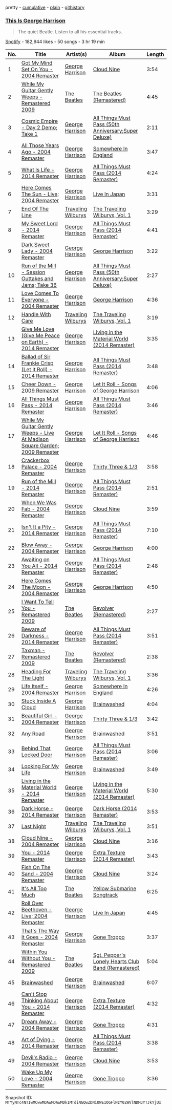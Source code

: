 pretty - [cumulative](/playlists/cumulative/37i9dQZF1DWVDVRzaLYm4M.md) - [plain](/playlists/plain/37i9dQZF1DWVDVRzaLYm4M) - [githistory](https://github.githistory.xyz/mackorone/spotify-playlist-archive/blob/main/playlists/plain/37i9dQZF1DWVDVRzaLYm4M)

### [This Is George Harrison](https://open.spotify.com/playlist/37i9dQZF1DWVDVRzaLYm4M)

> The quiet Beatle\. Listen to all his essential tracks.

[Spotify](https://open.spotify.com/user/spotify) - 182,944 likes - 50 songs - 3 hr 19 min

| No. | Title | Artist(s) | Album | Length |
|---|---|---|---|---|
| 1 | [Got My Mind Set On You \- 2004 Remaster](https://open.spotify.com/track/1ukHtC2BBs51jmSGaxoEeL) | [George Harrison](https://open.spotify.com/artist/7FIoB5PHdrMZVC3q2HE5MS) | [Cloud Nine](https://open.spotify.com/album/3RmvjorSAkZL2FLzSGxONc) | 3:54 |
| 2 | [While My Guitar Gently Weeps \- Remastered 2009](https://open.spotify.com/track/389QX9Q1eUOEZ19vtzzI9O) | [The Beatles](https://open.spotify.com/artist/3WrFJ7ztbogyGnTHbHJFl2) | [The Beatles \(Remastered\)](https://open.spotify.com/album/1klALx0u4AavZNEvC4LrTL) | 4:45 |
| 3 | [Cosmic Empire \- Day 2 Demo; Take 1](https://open.spotify.com/track/0lcQZ03nobpkiXGMFtPHhJ) | [George Harrison](https://open.spotify.com/artist/7FIoB5PHdrMZVC3q2HE5MS) | [All Things Must Pass \(50th Anniversary;Super Deluxe\)](https://open.spotify.com/album/1HOUPV73m7qwWoYw7m9Y56) | 2:11 |
| 4 | [All Those Years Ago \- 2004 Remaster](https://open.spotify.com/track/1PntNx4N7Is7ZMIlF8JgxV) | [George Harrison](https://open.spotify.com/artist/7FIoB5PHdrMZVC3q2HE5MS) | [Somewhere In England](https://open.spotify.com/album/4aMfh6PrZhCm5Vc6m3rQgF) | 3:47 |
| 5 | [What Is Life \- 2014 Remaster](https://open.spotify.com/track/44fw7RulJyj7dGIi9qR86N) | [George Harrison](https://open.spotify.com/artist/7FIoB5PHdrMZVC3q2HE5MS) | [All Things Must Pass \(2014 Remaster\)](https://open.spotify.com/album/4RzYS74QxvpqTDVwKbhuSg) | 4:24 |
| 6 | [Here Comes The Sun \- Live; 2004 Remaster](https://open.spotify.com/track/4pfKtWtLIkydDlpEXrrQZU) | [George Harrison](https://open.spotify.com/artist/7FIoB5PHdrMZVC3q2HE5MS) | [Live In Japan](https://open.spotify.com/album/5TyovIEekOOHrI3qYt0CFK) | 3:31 |
| 7 | [End Of The Line](https://open.spotify.com/track/4HA2jo7wkMdN1lmLO6ryzE) | [Traveling Wilburys](https://open.spotify.com/artist/2hO4YtXUFJiUYS2uYFvHNK) | [The Traveling Wilburys, Vol\. 1](https://open.spotify.com/album/7K3OJcdtRxv7miXfQBzvbi) | 3:29 |
| 8 | [My Sweet Lord \- 2014 Remaster](https://open.spotify.com/track/6vE90mi4yKsQGY3YD2OOv1) | [George Harrison](https://open.spotify.com/artist/7FIoB5PHdrMZVC3q2HE5MS) | [All Things Must Pass \(2014 Remaster\)](https://open.spotify.com/album/4RzYS74QxvpqTDVwKbhuSg) | 4:41 |
| 9 | [Dark Sweet Lady \- 2004 Remaster](https://open.spotify.com/track/6FTsjLMWWzfY26n7wSKgeJ) | [George Harrison](https://open.spotify.com/artist/7FIoB5PHdrMZVC3q2HE5MS) | [George Harrison](https://open.spotify.com/album/3keCJAndMw5QhUmJ6QmTUg) | 3:22 |
| 10 | [Run of the Mill \- Session Outtakes and Jams; Take 36](https://open.spotify.com/track/0V4kIykxpXCdnOe5zZBBta) | [George Harrison](https://open.spotify.com/artist/7FIoB5PHdrMZVC3q2HE5MS) | [All Things Must Pass \(50th Anniversary;Super Deluxe\)](https://open.spotify.com/album/1HOUPV73m7qwWoYw7m9Y56) | 2:27 |
| 11 | [Love Comes To Everyone \- 2004 Remaster](https://open.spotify.com/track/4ocIOYjSD4DzePZsiDWJXD) | [George Harrison](https://open.spotify.com/artist/7FIoB5PHdrMZVC3q2HE5MS) | [George Harrison](https://open.spotify.com/album/3keCJAndMw5QhUmJ6QmTUg) | 4:36 |
| 12 | [Handle With Care](https://open.spotify.com/track/1vQxicuNSODoBECPMFjHMG) | [Traveling Wilburys](https://open.spotify.com/artist/2hO4YtXUFJiUYS2uYFvHNK) | [The Traveling Wilburys, Vol\. 1](https://open.spotify.com/album/7K3OJcdtRxv7miXfQBzvbi) | 3:19 |
| 13 | [Give Me Love \(Give Me Peace on Earth\) \- 2014 Remaster](https://open.spotify.com/track/71fXxvXqo1zxWDtBmjoEVk) | [George Harrison](https://open.spotify.com/artist/7FIoB5PHdrMZVC3q2HE5MS) | [Living in the Material World \(2014 Remaster\)](https://open.spotify.com/album/3xVauK9QJcJWnUzOmyB3os) | 3:35 |
| 14 | [Ballad of Sir Frankie Crisp \(Let It Roll\) \- 2014 Remaster](https://open.spotify.com/track/0FWeRrB8T5R6maHbWQw4Kk) | [George Harrison](https://open.spotify.com/artist/7FIoB5PHdrMZVC3q2HE5MS) | [All Things Must Pass \(2014 Remaster\)](https://open.spotify.com/album/4RzYS74QxvpqTDVwKbhuSg) | 3:48 |
| 15 | [Cheer Down \- 2009 Remaster](https://open.spotify.com/track/6l2rAhDEjUXrCHDqTK9QF7) | [George Harrison](https://open.spotify.com/artist/7FIoB5PHdrMZVC3q2HE5MS) | [Let It Roll \- Songs of George Harrison](https://open.spotify.com/album/268chmnwEoWz9MLqIKDzFz) | 4:06 |
| 16 | [All Things Must Pass \- 2014 Remaster](https://open.spotify.com/track/16OwZQuzMqnwn3FZsCBZly) | [George Harrison](https://open.spotify.com/artist/7FIoB5PHdrMZVC3q2HE5MS) | [All Things Must Pass \(2014 Remaster\)](https://open.spotify.com/album/4RzYS74QxvpqTDVwKbhuSg) | 3:46 |
| 17 | [While My Guitar Gently Weeps \- Live At Madison Square Garden; 2009 Remaster](https://open.spotify.com/track/4Egi6XuC0rbLlXfqmQeuFa) | [George Harrison](https://open.spotify.com/artist/7FIoB5PHdrMZVC3q2HE5MS) | [Let It Roll \- Songs of George Harrison](https://open.spotify.com/album/268chmnwEoWz9MLqIKDzFz) | 4:46 |
| 18 | [Crackerbox Palace \- 2004 Remaster](https://open.spotify.com/track/4DsN68KVYkhZ52SQ4ypnut) | [George Harrison](https://open.spotify.com/artist/7FIoB5PHdrMZVC3q2HE5MS) | [Thirty Three & 1/3](https://open.spotify.com/album/3R2AXnn3nt6qnxhAgSiHTB) | 3:58 |
| 19 | [Run of the Mill \- 2014 Remaster](https://open.spotify.com/track/4uSlUBg3NVOA77E7wwKFTO) | [George Harrison](https://open.spotify.com/artist/7FIoB5PHdrMZVC3q2HE5MS) | [All Things Must Pass \(2014 Remaster\)](https://open.spotify.com/album/4RzYS74QxvpqTDVwKbhuSg) | 2:51 |
| 20 | [When We Was Fab \- 2004 Remaster](https://open.spotify.com/track/1f9QwNYSdRyBsxCup3h1Q1) | [George Harrison](https://open.spotify.com/artist/7FIoB5PHdrMZVC3q2HE5MS) | [Cloud Nine](https://open.spotify.com/album/3RmvjorSAkZL2FLzSGxONc) | 3:59 |
| 21 | [Isn't It a Pity \- 2014 Remaster](https://open.spotify.com/track/1mBGRVmAV83ahj2HjehcRn) | [George Harrison](https://open.spotify.com/artist/7FIoB5PHdrMZVC3q2HE5MS) | [All Things Must Pass \(2014 Remaster\)](https://open.spotify.com/album/4RzYS74QxvpqTDVwKbhuSg) | 7:10 |
| 22 | [Blow Away \- 2004 Remaster](https://open.spotify.com/track/2XUrTl8a003hedQ7Xmj1eo) | [George Harrison](https://open.spotify.com/artist/7FIoB5PHdrMZVC3q2HE5MS) | [George Harrison](https://open.spotify.com/album/3keCJAndMw5QhUmJ6QmTUg) | 4:00 |
| 23 | [Awaiting on You All \- 2014 Remaster](https://open.spotify.com/track/0b65WkrBrg2qOkzQeDtQ9d) | [George Harrison](https://open.spotify.com/artist/7FIoB5PHdrMZVC3q2HE5MS) | [All Things Must Pass \(2014 Remaster\)](https://open.spotify.com/album/4RzYS74QxvpqTDVwKbhuSg) | 2:48 |
| 24 | [Here Comes The Moon \- 2004 Remaster](https://open.spotify.com/track/3FCBBfKKmzvrEeDX6mVIiN) | [George Harrison](https://open.spotify.com/artist/7FIoB5PHdrMZVC3q2HE5MS) | [George Harrison](https://open.spotify.com/album/3keCJAndMw5QhUmJ6QmTUg) | 4:50 |
| 25 | [I Want To Tell You \- Remastered 2009](https://open.spotify.com/track/7orb0y6ySGdsYZywMoQtsD) | [The Beatles](https://open.spotify.com/artist/3WrFJ7ztbogyGnTHbHJFl2) | [Revolver \(Remastered\)](https://open.spotify.com/album/3PRoXYsngSwjEQWR5PsHWR) | 2:27 |
| 26 | [Beware of Darkness \- 2014 Remaster](https://open.spotify.com/track/606MCyZFMBlc52Ojnn1nvU) | [George Harrison](https://open.spotify.com/artist/7FIoB5PHdrMZVC3q2HE5MS) | [All Things Must Pass \(2014 Remaster\)](https://open.spotify.com/album/4RzYS74QxvpqTDVwKbhuSg) | 3:51 |
| 27 | [Taxman \- Remastered 2009](https://open.spotify.com/track/4BRkPBUxOYffM2QXVlq7aC) | [The Beatles](https://open.spotify.com/artist/3WrFJ7ztbogyGnTHbHJFl2) | [Revolver \(Remastered\)](https://open.spotify.com/album/3PRoXYsngSwjEQWR5PsHWR) | 2:38 |
| 28 | [Heading For The Light](https://open.spotify.com/track/3WukTEV57eYvJUfQUCKAMV) | [Traveling Wilburys](https://open.spotify.com/artist/2hO4YtXUFJiUYS2uYFvHNK) | [The Traveling Wilburys, Vol\. 1](https://open.spotify.com/album/7K3OJcdtRxv7miXfQBzvbi) | 3:36 |
| 29 | [Life Itself \- 2004 Remaster](https://open.spotify.com/track/6U9n640JJqlpqWGk3kixuS) | [George Harrison](https://open.spotify.com/artist/7FIoB5PHdrMZVC3q2HE5MS) | [Somewhere In England](https://open.spotify.com/album/4aMfh6PrZhCm5Vc6m3rQgF) | 4:26 |
| 30 | [Stuck Inside A Cloud](https://open.spotify.com/track/57wq2D80KGwZEca5Cw018c) | [George Harrison](https://open.spotify.com/artist/7FIoB5PHdrMZVC3q2HE5MS) | [Brainwashed](https://open.spotify.com/album/2vKE95MoA7121JceosMm3d) | 4:04 |
| 31 | [Beautiful Girl \- 2004 Remaster](https://open.spotify.com/track/2nzzJAvS4cg6Zhs0jAc0aa) | [George Harrison](https://open.spotify.com/artist/7FIoB5PHdrMZVC3q2HE5MS) | [Thirty Three & 1/3](https://open.spotify.com/album/3R2AXnn3nt6qnxhAgSiHTB) | 3:42 |
| 32 | [Any Road](https://open.spotify.com/track/3OROFwLWGOK9VlzjVVuQ4K) | [George Harrison](https://open.spotify.com/artist/7FIoB5PHdrMZVC3q2HE5MS) | [Brainwashed](https://open.spotify.com/album/2vKE95MoA7121JceosMm3d) | 3:51 |
| 33 | [Behind That Locked Door](https://open.spotify.com/track/2VVbLn8nMcWJzjcL1tZsUr) | [George Harrison](https://open.spotify.com/artist/7FIoB5PHdrMZVC3q2HE5MS) | [All Things Must Pass \(2014 Remaster\)](https://open.spotify.com/album/4RzYS74QxvpqTDVwKbhuSg) | 3:06 |
| 34 | [Looking For My Life](https://open.spotify.com/track/6kNoimZJlYhev17NgBN6wr) | [George Harrison](https://open.spotify.com/artist/7FIoB5PHdrMZVC3q2HE5MS) | [Brainwashed](https://open.spotify.com/album/2vKE95MoA7121JceosMm3d) | 3:49 |
| 35 | [Living in the Material World \- 2014 Remaster](https://open.spotify.com/track/0lkAVvpjQk9iTckvxRo4AV) | [George Harrison](https://open.spotify.com/artist/7FIoB5PHdrMZVC3q2HE5MS) | [Living in the Material World \(2014 Remaster\)](https://open.spotify.com/album/3xVauK9QJcJWnUzOmyB3os) | 5:30 |
| 36 | [Dark Horse \- 2014 Remaster](https://open.spotify.com/track/5KezUBlM6tavamVSO4MTMN) | [George Harrison](https://open.spotify.com/artist/7FIoB5PHdrMZVC3q2HE5MS) | [Dark Horse \(2014 Remaster\)](https://open.spotify.com/album/4NnA3aRQY4dFLbhNV9LQAE) | 3:53 |
| 37 | [Last Night](https://open.spotify.com/track/6hOCmsiGjQaS27iiLe2t0i) | [Traveling Wilburys](https://open.spotify.com/artist/2hO4YtXUFJiUYS2uYFvHNK) | [The Traveling Wilburys, Vol\. 1](https://open.spotify.com/album/7K3OJcdtRxv7miXfQBzvbi) | 3:51 |
| 38 | [Cloud Nine \- 2004 Remaster](https://open.spotify.com/track/5fedUEU0Vq8BUfTcK5nzd9) | [George Harrison](https://open.spotify.com/artist/7FIoB5PHdrMZVC3q2HE5MS) | [Cloud Nine](https://open.spotify.com/album/3RmvjorSAkZL2FLzSGxONc) | 3:16 |
| 39 | [You \- 2014 Remaster](https://open.spotify.com/track/6wADbpmrLxUWygJcJsbww8) | [George Harrison](https://open.spotify.com/artist/7FIoB5PHdrMZVC3q2HE5MS) | [Extra Texture \(2014 Remaster\)](https://open.spotify.com/album/3Vfv1ycDVgpEf9S9vuXsyC) | 3:43 |
| 40 | [Fish On The Sand \- 2004 Remaster](https://open.spotify.com/track/3ZzswsZrQNDQZ0eJU3tJmi) | [George Harrison](https://open.spotify.com/artist/7FIoB5PHdrMZVC3q2HE5MS) | [Cloud Nine](https://open.spotify.com/album/3RmvjorSAkZL2FLzSGxONc) | 3:24 |
| 41 | [It's All Too Much](https://open.spotify.com/track/1ntoOW2GNFCnSO7mmabrTU) | [The Beatles](https://open.spotify.com/artist/3WrFJ7ztbogyGnTHbHJFl2) | [Yellow Submarine Songtrack](https://open.spotify.com/album/0XRZpF083HqgygM0v1hQyE) | 6:25 |
| 42 | [Roll Over Beethoven \- Live; 2004 Remaster](https://open.spotify.com/track/5f22zNhITYpLJSihSBf2by) | [George Harrison](https://open.spotify.com/artist/7FIoB5PHdrMZVC3q2HE5MS) | [Live In Japan](https://open.spotify.com/album/5TyovIEekOOHrI3qYt0CFK) | 4:45 |
| 43 | [That's The Way It Goes \- 2004 Remaster](https://open.spotify.com/track/4To7pXp0pjNNC1fzmDVEhq) | [George Harrison](https://open.spotify.com/artist/7FIoB5PHdrMZVC3q2HE5MS) | [Gone Troppo](https://open.spotify.com/album/7G7x2c3R3aDIv6x1C25YpG) | 3:37 |
| 44 | [Within You Without You \- Remastered 2009](https://open.spotify.com/track/3Umg8CDhO8dOSj7yBTInYb) | [The Beatles](https://open.spotify.com/artist/3WrFJ7ztbogyGnTHbHJFl2) | [Sgt\. Pepper's Lonely Hearts Club Band \(Remastered\)](https://open.spotify.com/album/6QaVfG1pHYl1z15ZxkvVDW) | 5:04 |
| 45 | [Brainwashed](https://open.spotify.com/track/4XNw405eqaBFaOEAtcWJ6Z) | [George Harrison](https://open.spotify.com/artist/7FIoB5PHdrMZVC3q2HE5MS) | [Brainwashed](https://open.spotify.com/album/2vKE95MoA7121JceosMm3d) | 6:07 |
| 46 | [Can't Stop Thinking About You \- 2014 Remaster](https://open.spotify.com/track/3TxLHeMtU04LxaEIgyBoDk) | [George Harrison](https://open.spotify.com/artist/7FIoB5PHdrMZVC3q2HE5MS) | [Extra Texture \(2014 Remaster\)](https://open.spotify.com/album/3Vfv1ycDVgpEf9S9vuXsyC) | 4:32 |
| 47 | [Dream Away \- 2004 Remaster](https://open.spotify.com/track/52hsnBOeoEefQVoPQtKwMH) | [George Harrison](https://open.spotify.com/artist/7FIoB5PHdrMZVC3q2HE5MS) | [Gone Troppo](https://open.spotify.com/album/7G7x2c3R3aDIv6x1C25YpG) | 4:31 |
| 48 | [Art of Dying \- 2014 Remaster](https://open.spotify.com/track/6Jod7qrtYBhU3HcUmKk4hX) | [George Harrison](https://open.spotify.com/artist/7FIoB5PHdrMZVC3q2HE5MS) | [All Things Must Pass \(2014 Remaster\)](https://open.spotify.com/album/4RzYS74QxvpqTDVwKbhuSg) | 3:38 |
| 49 | [Devil's Radio \- 2004 Remaster](https://open.spotify.com/track/4QvGhkJJNi6aRHeJM6S3ke) | [George Harrison](https://open.spotify.com/artist/7FIoB5PHdrMZVC3q2HE5MS) | [Cloud Nine](https://open.spotify.com/album/3RmvjorSAkZL2FLzSGxONc) | 3:53 |
| 50 | [Wake Up My Love \- 2004 Remaster](https://open.spotify.com/track/6L6v7ZZMfjUG5o2sEptpLY) | [George Harrison](https://open.spotify.com/artist/7FIoB5PHdrMZVC3q2HE5MS) | [Gone Troppo](https://open.spotify.com/album/7G7x2c3R3aDIv6x1C25YpG) | 3:36 |

Snapshot ID: `MTYyNTc4NTIwMCwwMDAwMDAwMDk1MTdiNGQwZDNiOWE1OGFlNzY0ZWVlNDM3YTJkYjUx`
